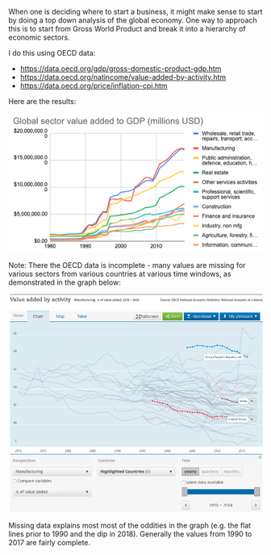 When one is deciding where to start a business, it might make sense to start by doing a top down analysis of the global economy. One way to approach this is to start from Gross World Product and break it into a hierarchy of economic sectors.

I do this using OECD data:
- https://data.oecd.org/gdp/gross-domestic-product-gdp.htm
- https://data.oecd.org/natincome/value-added-by-activity.htm
- https://data.oecd.org/price/inflation-cpi.htm

Here are the results:

<kbd>![graph of global per-industry GDP](/oecd/graph.png?raw=true "Global per-industry GDP over time")</kbd>

Note:
There the OECD data is incomplete - many values are missing for various sectors from various countries at various time windows, as demonstrated in the graph below:

<kbd>![illustration of missing data](/oecd/missing-data.png?raw=true "Global per-industry GDP over time")</kbd>

Missing data explains most most of the oddities in the graph (e.g. the flat lines prior to 1990 and the dip in 2018). Generally the values from 1990 to 2017 are fairly complete.
